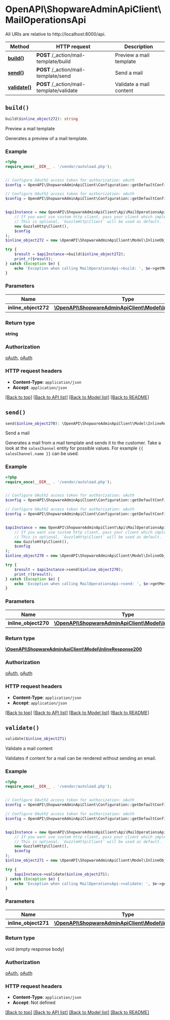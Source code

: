 # OpenAPI\ShopwareAdminApiClient\MailOperationsApi

All URIs are relative to http://localhost:8000/api.

Method | HTTP request | Description
------------- | ------------- | -------------
[**build()**](MailOperationsApi.md#build) | **POST** /_action/mail-template/build | Preview a mail template
[**send()**](MailOperationsApi.md#send) | **POST** /_action/mail-template/send | Send a mail
[**validate()**](MailOperationsApi.md#validate) | **POST** /_action/mail-template/validate | Validate a mail content


## `build()`

```php
build($inline_object272): string
```

Preview a mail template

Generates a preview of a mail template.

### Example

```php
<?php
require_once(__DIR__ . '/vendor/autoload.php');


// Configure OAuth2 access token for authorization: oAuth
$config = OpenAPI\ShopwareAdminApiClient\Configuration::getDefaultConfiguration()->setAccessToken('YOUR_ACCESS_TOKEN');

// Configure OAuth2 access token for authorization: oAuth
$config = OpenAPI\ShopwareAdminApiClient\Configuration::getDefaultConfiguration()->setAccessToken('YOUR_ACCESS_TOKEN');


$apiInstance = new OpenAPI\ShopwareAdminApiClient\Api\MailOperationsApi(
    // If you want use custom http client, pass your client which implements `GuzzleHttp\ClientInterface`.
    // This is optional, `GuzzleHttp\Client` will be used as default.
    new GuzzleHttp\Client(),
    $config
);
$inline_object272 = new \OpenAPI\ShopwareAdminApiClient\Model\InlineObject272(); // \OpenAPI\ShopwareAdminApiClient\Model\InlineObject272

try {
    $result = $apiInstance->build($inline_object272);
    print_r($result);
} catch (Exception $e) {
    echo 'Exception when calling MailOperationsApi->build: ', $e->getMessage(), PHP_EOL;
}
```

### Parameters

Name | Type | Description  | Notes
------------- | ------------- | ------------- | -------------
 **inline_object272** | [**\OpenAPI\ShopwareAdminApiClient\Model\InlineObject272**](../Model/InlineObject272.md)|  |

### Return type

**string**

### Authorization

[oAuth](../../README.md#oAuth), [oAuth](../../README.md#oAuth)

### HTTP request headers

- **Content-Type**: `application/json`
- **Accept**: `application/json`

[[Back to top]](#) [[Back to API list]](../../README.md#endpoints)
[[Back to Model list]](../../README.md#models)
[[Back to README]](../../README.md)

## `send()`

```php
send($inline_object270): \OpenAPI\ShopwareAdminApiClient\Model\InlineResponse200
```

Send a mail

Generates a mail from a mail template and sends it to the customer.  Take a look at the `salesChannel` entity for possible values. For example `{{ salesChannel.name }}` can be used.

### Example

```php
<?php
require_once(__DIR__ . '/vendor/autoload.php');


// Configure OAuth2 access token for authorization: oAuth
$config = OpenAPI\ShopwareAdminApiClient\Configuration::getDefaultConfiguration()->setAccessToken('YOUR_ACCESS_TOKEN');

// Configure OAuth2 access token for authorization: oAuth
$config = OpenAPI\ShopwareAdminApiClient\Configuration::getDefaultConfiguration()->setAccessToken('YOUR_ACCESS_TOKEN');


$apiInstance = new OpenAPI\ShopwareAdminApiClient\Api\MailOperationsApi(
    // If you want use custom http client, pass your client which implements `GuzzleHttp\ClientInterface`.
    // This is optional, `GuzzleHttp\Client` will be used as default.
    new GuzzleHttp\Client(),
    $config
);
$inline_object270 = new \OpenAPI\ShopwareAdminApiClient\Model\InlineObject270(); // \OpenAPI\ShopwareAdminApiClient\Model\InlineObject270

try {
    $result = $apiInstance->send($inline_object270);
    print_r($result);
} catch (Exception $e) {
    echo 'Exception when calling MailOperationsApi->send: ', $e->getMessage(), PHP_EOL;
}
```

### Parameters

Name | Type | Description  | Notes
------------- | ------------- | ------------- | -------------
 **inline_object270** | [**\OpenAPI\ShopwareAdminApiClient\Model\InlineObject270**](../Model/InlineObject270.md)|  |

### Return type

[**\OpenAPI\ShopwareAdminApiClient\Model\InlineResponse200**](../Model/InlineResponse200.md)

### Authorization

[oAuth](../../README.md#oAuth), [oAuth](../../README.md#oAuth)

### HTTP request headers

- **Content-Type**: `application/json`
- **Accept**: `application/json`

[[Back to top]](#) [[Back to API list]](../../README.md#endpoints)
[[Back to Model list]](../../README.md#models)
[[Back to README]](../../README.md)

## `validate()`

```php
validate($inline_object271)
```

Validate a mail content

Validates if content for a mail can be rendered without sending an email.

### Example

```php
<?php
require_once(__DIR__ . '/vendor/autoload.php');


// Configure OAuth2 access token for authorization: oAuth
$config = OpenAPI\ShopwareAdminApiClient\Configuration::getDefaultConfiguration()->setAccessToken('YOUR_ACCESS_TOKEN');

// Configure OAuth2 access token for authorization: oAuth
$config = OpenAPI\ShopwareAdminApiClient\Configuration::getDefaultConfiguration()->setAccessToken('YOUR_ACCESS_TOKEN');


$apiInstance = new OpenAPI\ShopwareAdminApiClient\Api\MailOperationsApi(
    // If you want use custom http client, pass your client which implements `GuzzleHttp\ClientInterface`.
    // This is optional, `GuzzleHttp\Client` will be used as default.
    new GuzzleHttp\Client(),
    $config
);
$inline_object271 = new \OpenAPI\ShopwareAdminApiClient\Model\InlineObject271(); // \OpenAPI\ShopwareAdminApiClient\Model\InlineObject271

try {
    $apiInstance->validate($inline_object271);
} catch (Exception $e) {
    echo 'Exception when calling MailOperationsApi->validate: ', $e->getMessage(), PHP_EOL;
}
```

### Parameters

Name | Type | Description  | Notes
------------- | ------------- | ------------- | -------------
 **inline_object271** | [**\OpenAPI\ShopwareAdminApiClient\Model\InlineObject271**](../Model/InlineObject271.md)|  |

### Return type

void (empty response body)

### Authorization

[oAuth](../../README.md#oAuth), [oAuth](../../README.md#oAuth)

### HTTP request headers

- **Content-Type**: `application/json`
- **Accept**: Not defined

[[Back to top]](#) [[Back to API list]](../../README.md#endpoints)
[[Back to Model list]](../../README.md#models)
[[Back to README]](../../README.md)
